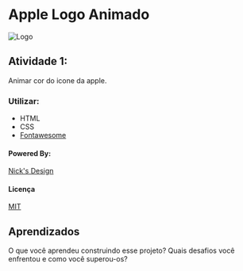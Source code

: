 
# Apple Logo Animado
![Logo](https://github.com/nicknickolasm4/Projeto1_Alunos/apple.gif)

## Atividade 1:

Animar cor do icone da apple.

### Utilizar:
- HTML
- CSS
- [Fontawesome](https://fontawesome.com)


#### Powered By:
[Nick's Design](https://nicksdesign.com.br)


#### Licença

[MIT](https://choosealicense.com/licenses/mit/)

## Aprendizados

O que você aprendeu construindo esse projeto? Quais desafios você enfrentou e como você superou-os?